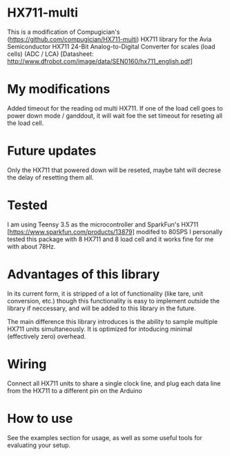 HX711-multi
=====

This is a modification of Compugician's (https://github.com/compugician/HX711-multi) HX711 library for the Avia Semiconductor HX711 24-Bit Analog-to-Digital Converter for scales (load cells) (ADC / LCA) [Datasheet: http://www.dfrobot.com/image/data/SEN0160/hx711_english.pdf]

# My modifications
Added timeout for the reading od multi HX711. If one of the load cell goes to power down mode / ganddout, it will wait foe the set timeout for reseting all the load cell.

# Future updates
Only the HX711 that powered down will be reseted, maybe taht will decrese the delay of resetting them all.

# Tested
I am using Teensy 3.5 as the microcontroller and SparkFun's HX711 [https://www.sparkfun.com/products/13879] modifed to 80SPS
I personally tested this package with 8 HX711 and 8 load cell and it works fine for me with about 78Hz.


# Advantages of this library
In its current form, it is stripped of a lot of functionality (like tare, unit conversion, etc.) though this functionality is easy to implement outside the library if neccessary, and will be added to this library in the future.

The main difference this library introduces is the ability to sample multiple HX711 units simultaneously. 
It is optimized for intoducing minimal (effectively zero) overhead.

# Wiring
Connect all HX711 units to share a single clock line, and plug each data line from the HX711 to a different pin on the Arduino 

# How to use
See the examples section for usage, as well as some useful tools for evaluating your setup.
